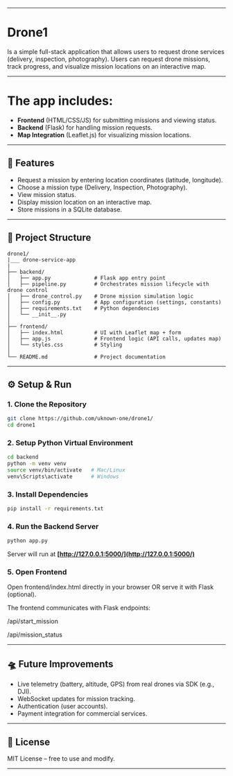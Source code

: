 

---

# Drone1

Is a simple full-stack application that allows users to request drone services (delivery, inspection, photography). Users can request drone missions, track progress, and visualize mission locations on an interactive map.

---

# The app includes:

* **Frontend** (HTML/CSS/JS) for submitting missions and viewing status.
* **Backend** (Flask) for handling mission requests.
* **Map Integration** (Leaflet.js) for visualizing mission locations.

---

## 🚀 Features

* Request a mission by entering location coordinates (latitude, longitude).
* Choose a mission type (Delivery, Inspection, Photography).
* View mission status.
* Display mission location on an interactive map.
* Store missions in a SQLite database.

---

## 📂 Project Structure

```
drone1/
|___ drone-service-app
|
├── backend/
│   ├── app.py              # Flask app entry point
│   ├── pipeline.py         # Orchestrates mission lifecycle with drone control
│   ├── drone_control.py    # Drone mission simulation logic
│   ├── config.py           # App configuration (settings, constants)
│   ├── requirements.txt    # Python dependencies
│   └── __init__.py
│
├── frontend/
│   ├── index.html          # UI with Leaflet map + form
│   ├── app.js              # Frontend logic (API calls, updates map)
│   └── styles.css          # Styling
│
└── README.md               # Project documentation

```

---

## ⚙️ Setup & Run

### 1. Clone the Repository

```bash
git clone https://github.com/uknown-one/drone1/
cd drone1
```

### 2. Setup Python Virtual Environment

```bash
cd backend
python -m venv venv
source venv/bin/activate   # Mac/Linux
venv\Scripts\activate      # Windows
```

### 3. Install Dependencies

```bash
pip install -r requirements.txt
```

### 4. Run the Backend Server

```bash
python app.py
```

Server will run at **[http://127.0.0.1:5000/](http://127.0.0.1:5000/)**

### 5. Open Frontend

Open frontend/index.html directly in your browser OR serve it with Flask (optional).

The frontend communicates with Flask endpoints:

   /api/start_mission

  /api/mission_status

---

## 🛸 Future Improvements

* Live telemetry (battery, altitude, GPS) from real drones via SDK (e.g., DJI).
* WebSocket updates for mission tracking.
* Authentication (user accounts).
* Payment integration for commercial services.

---

## 📜 License

MIT License – free to use and modify.

---
